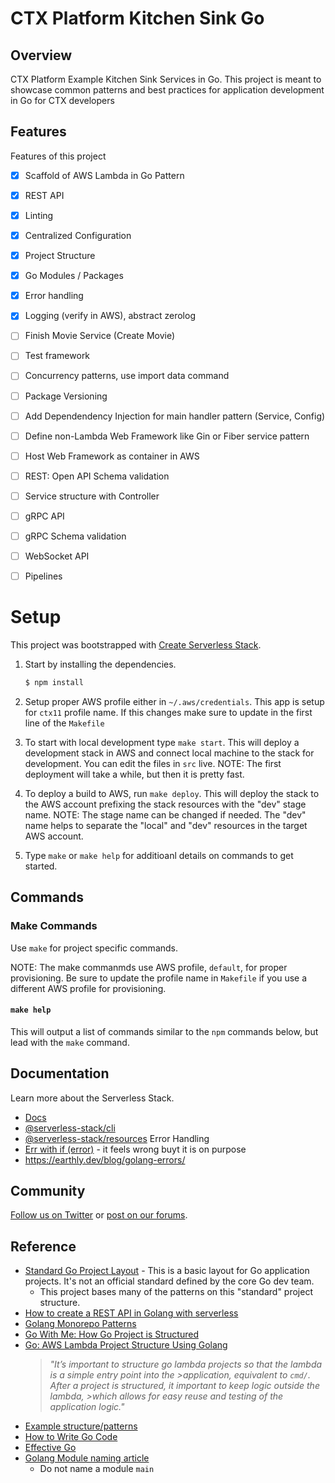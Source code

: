 # CTX Platform Kitchen Sink Go

## Overview

CTX Platform Example Kitchen Sink Services in Go. This project is meant to showcase common patterns and best practices for application development in Go for CTX developers


## Features

Features of this project

* [x] Scaffold of AWS Lambda in Go Pattern
* [x] REST API
* [x] Linting
* [x] Centralized Configuration
* [x] Project Structure
* [x] Go Modules / Packages
* [x] Error handling 
* [x] Logging (verify in AWS), abstract zerolog
* [ ] Finish Movie Service (Create Movie)
* [ ] Test framework
* [ ] Concurrency patterns, use import data command
* [ ] Package Versioning
* [ ] Add Dependendency Injection for main handler pattern (Service, Config)
* [ ] Define non-Lambda Web Framework like Gin or Fiber service pattern
* [ ] Host Web Framework as container in AWS 
* [ ] REST: Open API Schema validation
* [ ] Service structure with Controller
* [ ] gRPC API
* [ ] gRPC Schema validation
* [ ] WebSocket API
* [ ] Pipelines



# Setup

This project was bootstrapped with [Create Serverless Stack](https://docs.serverless-stack.com/packages/create-serverless-stack).

1. Start by installing the dependencies.

    ```bash
    $ npm install
    ```

2. Setup proper AWS profile either in `~/.aws/credentials`. This app is setup for `ctx11` profile name. If this changes make sure to update in the first line of the `Makefile`

3. To start with local development type `make start`. This will deploy a development stack in AWS and connect local machine to the stack for development. You can edit the files in `src` live. NOTE: The first deployment will take a while, but then it is pretty fast.
4. To deploy a build to AWS, run `make deploy`. This will deploy the stack to the AWS account prefixing the stack resources with the "dev" stage name. NOTE: The stage name can be changed if needed. The "dev" name helps to separate the "local" and "dev" resources in the target AWS account.
4. Type `make` or `make help` for additioanl details on commands to get started.


## Commands

### Make Commands

Use `make` for project specific commands.

NOTE: The make commanmds use AWS profile, `default`, for proper provisioning. Be sure to update the profile name in `Makefile` if you use a different AWS profile for provisioning.

#### `make help`

This will output a list of commands similar to the `npm` commands below, but lead with the `make` command.



## Documentation

Learn more about the Serverless Stack.
- [Docs](https://docs.serverless-stack.com)
- [@serverless-stack/cli](https://docs.serverless-stack.com/packages/cli)
- [@serverless-stack/resources](https://docs.serverless-stack.com/packages/resources)
Error Handling
- [Err with if (error)](https://www.bacancytechnology.com/blog/golang-error-handling) - it feels wrong buyt it is on purpose
- https://earthly.dev/blog/golang-errors/


## Community

[Follow us on Twitter](https://twitter.com/ServerlessStack) or [post on our forums](https://discourse.serverless-stack.com).


## Reference

* [Standard Go Project Layout](https://github.com/golang-standards/project-layout) - This is a basic layout for Go application projects. It's not an official standard defined by the core Go dev team.
    * This project bases many of the patterns on this "standard" project structure.
* [How to create a REST API in Golang with serverless](https://serverless-stack.com/examples/how-to-create-a-rest-api-in-golang-with-serverless.html) 
* [Golang Monorepo Patterns](https://earthly.dev/blog/golang-monorepo/)
* [Go With Me: How Go Project is Structured](https://medium.com/nerd-for-tech/go-with-me-how-go-project-is-structured-fff90d238e0)
* [Go: AWS Lambda Project Structure Using Golang](https://medium.com/dm03514-tech-blog/go-aws-lambda-project-structure-using-golang-98b6c0a5339d)
    >*"It’s important to structure go lambda projects so that the lambda is a simple entry point into the >application, equivalent to `cmd/`. After a project is structured, it important to keep logic outside the lambda, >which allows for easy reuse and testing of the application logic."*
* [Example structure/patterns](https://www.softkraft.co/aws-lambda-in-golang/)
* [How to Write Go Code](https://go.dev/doc/code)
* [Effective Go](https://go.dev/doc/effective_go)
* [Golang Module naming article](https://appliedgo.net/testmain)
    - Do not name a module `main`
